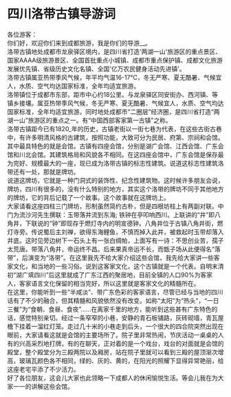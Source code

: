 # 四川洛带古镇导游词  
各位游客：  
你们好，欢迎你们来到成都旅游，我是你们的导游__。  
洛带古镇地处成都市龙泉驿区境内，是四川省打造'两湖一山'旅游区的重点景区、国家AAAA级旅游景区、全国首批重点小城镇、成都市重点保护镇、成都文化旅游发展优先镇、省级历史文化名镇、全国'亿万农民健身活动先进镇'。  
洛带古镇属亚热带季风气候，年平均气温16-17℃，冬无严寒、夏无酷暑、气候宜人，水质、空气均达国家标准，全年均适宜旅游。  
洛带镇位于成都市东部，距市中心约18公里。与龙泉驿区同安街办、西河镇、等镇乡接壤。属亚热带季风气候，冬无严寒、夏无酷暑、气候宜人，水质、空气均达国家标准，全年均适宜旅游。同时地处成都市“二圈层”经济圈，是四川省打造“两湖一山”旅游区的重点之一。有“中国西部客家第一古镇”之称。  
洛带古镇距今已有1820_年的历史，古镇老街以一街七巷为代表，在这些古街古巷中，有许多明清风格的古建筑，按照功能，大致可分为民居、府第、宗祠和会馆。其中最具特色的就是会馆。古镇有四座会馆，分别是湖广会馆、江西会馆、广东会馆和川北会馆。其建筑格局和风貌各不相同。在这四座会馆中，广东会馆是保存最为完好、规模最大的一座，现已成为洛带古镇的标志性建筑。说道这标志性建筑洛带还有一处，那就是牌坊。  
说道这牌坊，它就是一种门洞式的装饰性、纪念性建筑物。这时候许多朋友会说，牌坊，四川有很多的，没有什么特别的地方，其实这个洛带的牌坊不同于其他地方的牌坊，它的背后记载了一个故事。这个故事就在这牌坊上。  
大家请看这座四柱三门牌坊，形制虽然简约古朴，但是四根坊柱上有两副对联。中门为流沙河先生撰联：玉带落井流到东海; 铁钟在亭叩响西川。上联讲的“井”即八角井，下联说的“钟”即现存于燃灯寺内的明宣德钟。八角井位于古镇八角井街，燃灯寺旁。传说蜀后主刘禅，欲得东海鲤鱼，不慎而掉入此井，被救起时玉带却落入井底。这时见旁边树下一石头上有一张白绸帕，上面写有一诗：不思创业苦，孺子太荒唐。带落八角井，帝运终不昌。后来果真帝运不长，而甑子场从此便得名“落带”，后演变为“洛带”。在这里我先不给大家介绍这些会馆，我先给大家讲一些客家文化，和当地的一些习俗。说到这客家文化，这个古镇就是一个代表。自明末清初“湖广填四川”后这里就成了广东江西的聚居地，目前全镇的人口90%为客家人，客家语言文化保留的相当完好，所以这里就是客家文化的精髓所在。  
在这里，你能听到一些“半咸淡”、带广东色彩的客家语言，尽管已经与当地的四川话有了不少的融合，但其精髓和风貌依然没有改变。如称“太阳”为“热头”，“一日三餐”为“食朝、食昼、食夜”……在离家千里的地方，能听到这些甚有广东特色的话，感觉特别亲切。经过一条窄窄的小巷，安静的青石板铺路，灰砖砌墙，青瓦屋檐下挂着一溜红灯笼。走过几十米的小巷走到后头，一个很大的四合院突然出现在眼前，大家请看这就是会馆的主要场所了。院子里非常热闹，节庆活动一桌桌的人有的兴高采烈地打牌，有的在聊天，正对着的是一个戏台，戏台的对面就是会馆的殿堂，整个殿堂分为三殿两院以及厢房，站在院子里就可以看到三殿的屋顶渐次增高，玻璃瓦颜色各不相同，绿的、灰的、黄的，在阳光的照耀下显得异常艳丽，给这座老宅平添了不少活力。  
好了各位朋友，这会儿大家也此领略一下成都人的休闲愉悦生活。等会儿我在为大家一一的讲解这些会馆。  